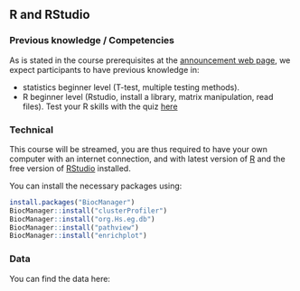 
## R and RStudio

### Previous knowledge / Competencies

As is stated in the course prerequisites at the [announcement web page](https://www.sib.swiss/training/), we expect participants to have previous knowledge in:

* statistics beginner level (T-test, multiple testing methods).
* R beginner level (Rstudio, install a library, matrix manipulation, read files). Test your R skills with the quiz [here](https://docs.google.com/forms/d/e/1FAIpQLSdIyeuabd_ZOWXgI1MWHapmaOMu20L9ESkLDZiWnpmkpujyOg/viewform)

### Technical

This course will be streamed, you are thus required to have your own computer with an internet connection, and with latest version of [R](https://cran.r-project.org/)
and the free version of [RStudio](https://www.rstudio.com/products/rstudio/download/) installed.

You can install the necessary packages using:

```r
install.packages("BiocManager")
BiocManager::install("clusterProfiler")
BiocManager::install("org.Hs.eg.db")
BiocManager::install("pathview")
BiocManager::install("enrichplot")

```

### Data

You can find the data here:
